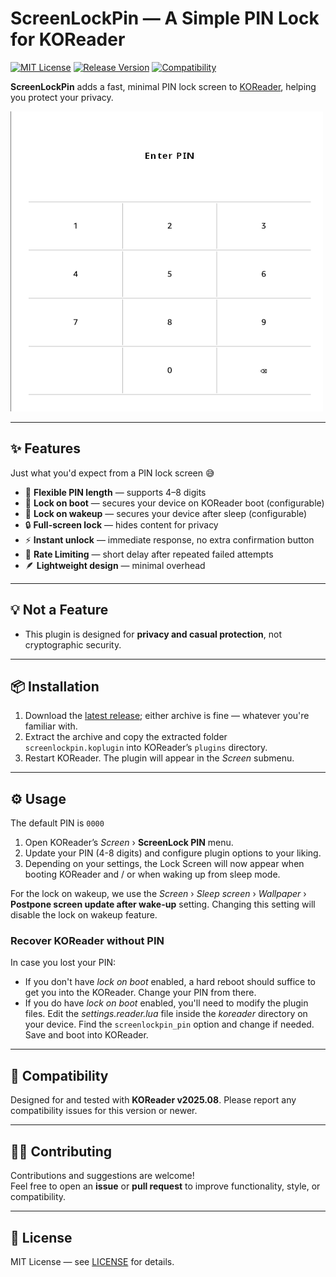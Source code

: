 # ScreenLockPin — A Simple PIN Lock for KOReader

[![MIT License](https://img.shields.io/badge/License-MIT-orange.svg)](https://opensource.org/licenses/MIT)
[![Release Version](https://img.shields.io/badge/Release-2025.10--1-blue.svg)](https://github.com/oleasteo/koreader-screenlockpin/releases/tag/v2025.10)
[![Compatibility](https://img.shields.io/badge/Comptibility-KOReader%20v2025.08-yellow.svg)](https://github.com/koreader/koreader/tree/v2025.08)

**ScreenLockPin** adds a fast, minimal PIN lock screen
to [KOReader](https://github.com/koreader/koreader), helping you protect your
privacy.

![Lock Screen Preview](lockscreen.png)

---

## ✨ Features

Just what you'd expect from a PIN lock screen 😅

- 🗽 **Flexible PIN length** — supports 4–8 digits
- 🚀 **Lock on boot** — secures your device on KOReader boot (configurable)
- 🔁 **Lock on wakeup** — secures your device after sleep (configurable)
- 🔒 **Full-screen lock** — hides content for privacy
- ⚡ **Instant unlock** — immediate response, no extra confirmation button
- 🚥 **Rate Limiting** — short delay after repeated failed attempts
- 🪶 **Lightweight design** — minimal overhead

---

## 💡 Not a Feature

- This plugin is designed for **privacy and casual protection**, not
  cryptographic security.

---

## 📦 Installation

1. Download the
   [latest release](https://github.com/oleasteo/koreader-screenlockpin/releases/latest);
   either archive is fine — whatever you're familiar with.
2. Extract the archive and copy the extracted folder `screenlockpin.koplugin`
   into KOReader’s `plugins` directory.
3. Restart KOReader. The plugin will appear in the *Screen* submenu.

---

## ⚙️ Usage

The default PIN is `0000`

1. Open KOReader’s *Screen* › **ScreenLock PIN** menu.
2. Update your PIN (4-8 digits) and configure plugin options to your liking.
3. Depending on your settings, the Lock Screen will now appear when booting
   KOReader and / or when waking up from sleep mode.

For the lock on wakeup, we use the *Screen* › *Sleep screen* › *Wallpaper* ›
**Postpone screen update after wake-up** setting. Changing this setting will
disable the lock on wakeup feature.

### Recover KOReader without PIN

In case you lost your PIN:

- If you don't have *lock on boot* enabled, a hard reboot should suffice to get
  you into the KOReader. Change your PIN from there.
- If you do have *lock on boot* enabled, you'll need to modify the plugin files.
  Edit the *settings.reader.lua* file inside the *koreader* directory on your
  device. Find the `screenlockpin_pin` option and change if needed. Save and
  boot into KOReader.

---

## 🧩 Compatibility

Designed for and tested with **KOReader v2025.08**. Please report any
compatibility issues for this version or newer.

---

## 🧑‍💻 Contributing

Contributions and suggestions are welcome!  
Feel free to open an **issue** or **pull request** to improve functionality,
style, or compatibility.

---

## 📜 License

MIT License —
see [LICENSE](https://github.com/oleasteo/koreader-screenlockpin/blob/main/LICENSE)
for details.
